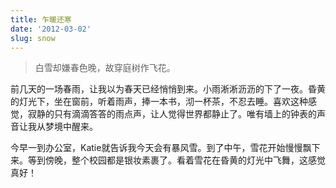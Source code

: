 ```yaml
---
title: 乍暖还寒
date: '2012-03-02'
slug: snow
---
```


> 白雪却嫌春色晚，故穿庭树作飞花。

前几天的一场春雨，让我以为春天已经悄悄到来。小雨淅淅沥沥的下了一夜。昏黄的灯光下，坐在窗前，听着雨声，捧一本书，沏一杯茶，不忍去睡。喜欢这种感觉，寂静的只有滴滴答答的雨点声，让人觉得世界都静止了。唯有墙上的钟表的声音让我从梦境中醒来。

今早一到办公室，Katie就告诉我今天会有暴风雪。到了中午，雪花开始慢慢飘下来。等到傍晚，整个校园都是银妆素裹了。看着雪花在昏黄的灯光中飞舞，这感觉真好！
